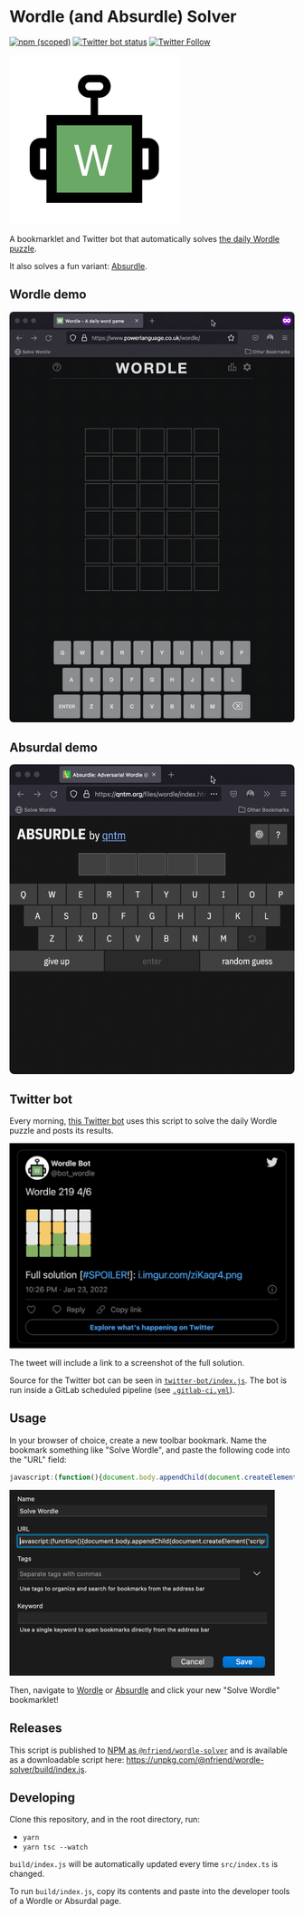 # Wordle (and Absurdle) Solver

[![npm
(scoped)](https://img.shields.io/npm/v/@nfriend/wordle-solver)](https://www.npmjs.com/package/@nfriend/wordle-solver)
<a href="https://gitlab.com/nfriend/wordle-solver/pipelines"
  target="_blank"><img
  src="https://gitlab.com/nfriend/wordle-solver/badges/main/pipeline.svg"
  alt="Twitter bot status"></a> [![Twitter
Follow](https://img.shields.io/twitter/follow/bot_wordle?style=social)](https://twitter.com/bot_wordle)

<img alt="The wordle-bot logo" src="img/wordle-bot.png" height="300" />

A bookmarklet and Twitter bot that automatically solves [the daily Wordle
puzzle](https://www.powerlanguage.co.uk/wordle/).

It also solves a fun variant:
[Absurdle](https://qntm.org/files/wordle/index.html).

## Wordle demo

<img alt="A demo of this script solving a daily Wordle puzzle"
src="img/wordle-demo.gif" width="701" />

## Absurdal demo

<img alt="A demo of this script solving the Absurdal puzzle"
src="img/absurdal-demo.gif" width="618" />

## Twitter bot

Every morning, [this Twitter bot](https://twitter.com/bot_wordle) uses this
script to solve the daily Wordle puzzle and posts its results.

<img alt="A screenshot of a Tweet by @bot_wordle" src="img/tweet.png"
width="507" />

The tweet will include a link to a screenshot of the full solution.

Source for the Twitter bot can be seen in
[`twitter-bot/index.js`](twitter-bot/index.js). The bot is run inside a GitLab
scheduled pipeline (see [`.gitlab-ci.yml`](.gitlab-ci.yml)).

## Usage

In your browser of choice, create a new toolbar bookmark. Name the bookmark
something like "Solve Wordle", and paste the following code into the "URL"
field:

<!-- prettier-ignore -->
```js
javascript:(function(){document.body.appendChild(document.createElement('script')).src='https://unpkg.com/@nfriend/wordle-solver/build/index.js';})();
```

<img alt="A screenshot of the 'add new bookmark' dialog in Firefox"
src="img/bookmarklet-screenshot.png" width="469">

Then, navigate to [Wordle](https://www.powerlanguage.co.uk/wordle/) or
[Absurdle](https://qntm.org/files/wordle/index.html) and click your new "Solve
Wordle" bookmarklet!

## Releases

This script is published to [NPM as
`@nfriend/wordle-solver`](https://www.npmjs.com/package/@nfriend/wordle-solver)
and is available as a downloadable script here:
https://unpkg.com/@nfriend/wordle-solver/build/index.js.

## Developing

Clone this repository, and in the root directory, run:

- `yarn`
- `yarn tsc --watch`

`build/index.js` will be automatically updated every time `src/index.ts` is
changed.

To run `build/index.js`, copy its contents and paste into the developer tools of
a Wordle or Absurdal page.
